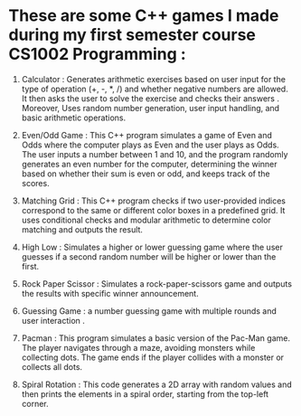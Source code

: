 # These are some  C++ games I made during my first semester course CS1002 Programming : 


1) Calculator : Generates arithmetic exercises based on user input for the type of operation (+, -, *, /) and whether negative numbers are allowed. It then asks the user to solve the exercise and checks their answers . Moreover,  Uses random number generation, user input handling, and basic arithmetic operations.

2) Even/Odd Game : This C++ program simulates a game of Even and Odds where the computer plays as Even and the user plays as Odds. The user inputs a number between 1 and 10, and the program randomly generates an even number for the computer, determining the winner based on whether their sum is even or odd, and keeps track of the scores.


3) Matching Grid : This C++ program checks if two user-provided indices correspond to the same or different color boxes in a predefined grid. It uses conditional checks and modular arithmetic to determine color matching and outputs the result.


4) High Low : Simulates a higher or lower guessing game where the user guesses if a second random number will be higher or lower than the first.
   

5) Rock Paper Scissor : Simulates a rock-paper-scissors game and outputs the results with specific winner announcement.


6) Guessing Game : a number guessing game with multiple rounds and user interaction .


7) Pacman : This program simulates a basic version of the Pac-Man game. The player navigates through a maze, avoiding monsters while collecting dots. The game ends if the player collides with a monster or collects all dots.



8)  Spiral Rotation :   This code generates a 2D array with random values and then prints the elements in a spiral order, starting from the top-left corner.
